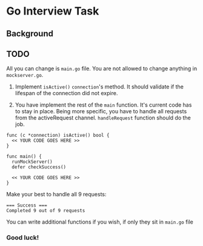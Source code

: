 # Go Interview Task

## Background



## TODO

All you can change is `main.go` file. You are not allowed to change anything in `mockserver.go`.

1. Implement `isActive()` `connection`'s method. It should validate if the lifespan of the connection did not expire.

2. You have implement the rest of the `main` function. It's current code has to stay in place. Being more specific, you have to handle all requests from the activeRequest channel. `handleRequest` function should do the job.

```
func (c *connection) isActive() bool {
  << YOUR CODE GOES HERE >>
}

func main() {
  runMockServer()
  defer checkSuccess()
  
  << YOUR CODE GOES HERE >>
}
```

Make your best to handle all 9 requests:
```
=== Success ===
Completed 9 out of 9 requests
```
You can write additional functions if you wish, if only they sit in `main.go` file

### Good luck!
